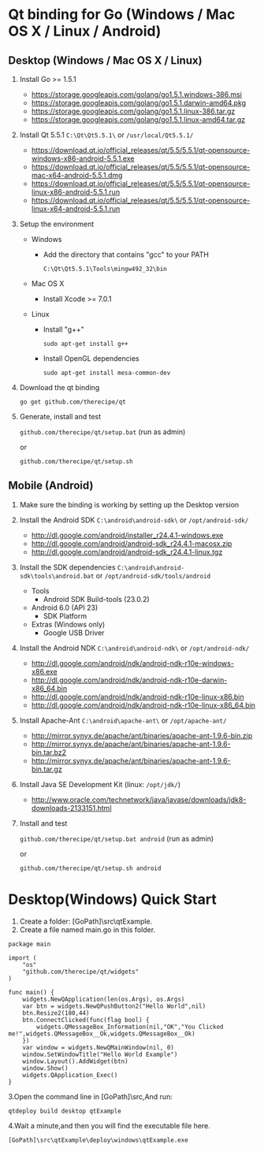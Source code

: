 # Qt binding for Go (Windows / Mac OS X / Linux / Android)

## Desktop (Windows / Mac OS X / Linux)

1. Install Go >= 1.5.1
	* https://storage.googleapis.com/golang/go1.5.1.windows-386.msi
	* https://storage.googleapis.com/golang/go1.5.1.darwin-amd64.pkg
	* https://storage.googleapis.com/golang/go1.5.1.linux-386.tar.gz
	* https://storage.googleapis.com/golang/go1.5.1.linux-amd64.tar.gz

2. Install Qt 5.5.1 `C:\Qt\Qt5.5.1\` or `/usr/local/Qt5.5.1/`
	* https://download.qt.io/official_releases/qt/5.5/5.5.1/qt-opensource-windows-x86-android-5.5.1.exe
	* https://download.qt.io/official_releases/qt/5.5/5.5.1/qt-opensource-mac-x64-android-5.5.1.dmg
	* https://download.qt.io/official_releases/qt/5.5/5.5.1/qt-opensource-linux-x86-android-5.5.1.run
	* https://download.qt.io/official_releases/qt/5.5/5.5.1/qt-opensource-linux-x64-android-5.5.1.run

3. Setup the environment
	* Windows
		* Add the directory that contains "gcc" to your PATH

			`C:\Qt\Qt5.5.1\Tools\mingw492_32\bin`

	* Mac OS X
		* Install Xcode >= 7.0.1

	* Linux
		* Install "g++"

			`sudo apt-get install g++`

		* Install OpenGL dependencies

			`sudo apt-get install mesa-common-dev`

4. Download the qt binding

 	`go get github.com/therecipe/qt`


5. Generate, install and test

  	`github.com/therecipe/qt/setup.bat` (run as admin)

  	or

  	`github.com/therecipe/qt/setup.sh`

## Mobile (Android)

1. Make sure the binding is working by setting up the Desktop version

2. Install the Android SDK `C:\android\android-sdk\` or `/opt/android-sdk/`
	* http://dl.google.com/android/installer_r24.4.1-windows.exe
	* http://dl.google.com/android/android-sdk_r24.4.1-macosx.zip
	* http://dl.google.com/android/android-sdk_r24.4.1-linux.tgz

3. Install the SDK dependencies `C:\android\android-sdk\tools\android.bat` or `/opt/android-sdk/tools/android`
	* Tools
		* Android SDK Build-tools (23.0.2)
	* Android 6.0 (API 23)
		* SDK Platform
	* Extras (Windows only)
		* Google USB Driver

4. Install the Android NDK `C:\android\android-ndk\` or `/opt/android-ndk/`
	* http://dl.google.com/android/ndk/android-ndk-r10e-windows-x86.exe
	* http://dl.google.com/android/ndk/android-ndk-r10e-darwin-x86_64.bin
	* http://dl.google.com/android/ndk/android-ndk-r10e-linux-x86.bin
	* http://dl.google.com/android/ndk/android-ndk-r10e-linux-x86_64.bin

5. Install Apache-Ant `C:\android\apache-ant\` or `/opt/apache-ant/`
	* http://mirror.synyx.de/apache/ant/binaries/apache-ant-1.9.6-bin.zip
	* http://mirror.synyx.de/apache/ant/binaries/apache-ant-1.9.6-bin.tar.bz2
	* http://mirror.synyx.de/apache/ant/binaries/apache-ant-1.9.6-bin.tar.gz

6. Install Java SE Development Kit (linux: `/opt/jdk/`)
	* http://www.oracle.com/technetwork/java/javase/downloads/jdk8-downloads-2133151.html

7. Install and test

  	`github.com/therecipe/qt/setup.bat android` (run as admin)

    or

  	`github.com/therecipe/qt/setup.sh android`
  	
  	
# Desktop(Windows) Quick Start

1. Create a folder: [GoPath]\src\qtExample.
2. Create a file named main.go in this folder.
```
package main

import (
	"os"
	"github.com/therecipe/qt/widgets"
)

func main() {
	widgets.NewQApplication(len(os.Args), os.Args)
	var btn = widgets.NewQPushButton2("Hello World",nil)
    btn.Resize2(180,44)
    btn.ConnectClicked(func(flag bool) {
        widgets.QMessageBox_Information(nil,"OK","You Clicked me!",widgets.QMessageBox__Ok,widgets.QMessageBox__Ok)
    })
    var window = widgets.NewQMainWindow(nil, 0)
	window.SetWindowTitle("Hello World Example")
	window.Layout().AddWidget(btn)
	window.Show()
	widgets.QApplication_Exec()
}
```
3.Open the command line in [GoPath]\src,And run:
```
qtdeploy build desktop qtExample
```
4.Wait a minute,and then you will find the executable file here.
```
[GoPath]\src\qtExample\deploy\windows\qtExample.exe
```

